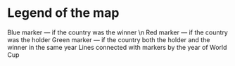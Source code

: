 # Legend of the map
Blue marker — if the country was the winner \n
Red marker — if the country was the holder
Green marker — if the country both the holder and the winner in the same year
Lines connected with markers by the year of World Cup


